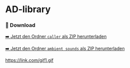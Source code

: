 # AD-library
### 📁 Download

[➡️ Jetzt den Ordner `caller` als ZIP herunterladen](https://minhaskamal.github.io/DownGit/#/home?url=https://github.com/jls-11/AD-library/tree/main/caller)

[➡️ Jetzt den Ordner `ambient sounds` als ZIP herunterladen](https://minhaskamal.github.io/DownGit/#/home?url=https://github.com/jls-11/AD-library/tree/main/ambient%20sounds)

https://link.com/gif1.gif
